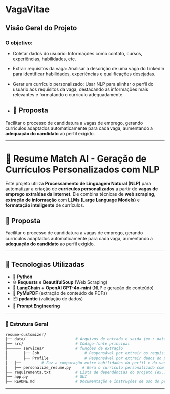 # VagaVitae

## Visão Geral do Projeto
### O objetivo:

- Coletar dados do usuário: Informações como contato, cursos, experiências, habilidades, etc.
- Extrair requisitos da vaga: Analisar a descrição de uma vaga do LinkedIn para identificar habilidades, experiências e qualificações desejadas.
- Gerar um currículo personalizado: Usar NLP para alinhar o perfil do usuário aos requisitos da vaga, destacando as informações mais relevantes e formatando o currículo adequadamente.

- ## 🚀 Proposta

Facilitar o processo de candidatura a vagas de emprego, gerando currículos adaptados automaticamente para cada vaga, aumentando a **adequação do candidato** ao perfil exigido.

---
 
# 🧠 Resume Match AI - Geração de Currículos Personalizados com NLP

Este projeto utiliza **Processamento de Linguagem Natural (NLP)** para automatizar a criação de **currículos personalizados** a partir de **vagas de emprego extraídas da internet**. Ele combina técnicas de **web scraping**, **extração de informação** com **LLMs (Large Language Models)** e **formatação inteligente** de currículos.

## 🚀 Proposta

Facilitar o processo de candidatura a vagas de emprego, gerando currículos adaptados automaticamente para cada vaga, aumentando a **adequação do candidato** ao perfil exigido.

---

## 🔧 Tecnologias Utilizadas

- 🐍 **Python**
- 🌐 **Requests** e **BeautifulSoup** (Web Scraping)
- 🤖 **LangChain** + **OpenAI GPT-4o-mini** (NLP e geração de conteúdo)
- 📄 **PyMuPDF** (extração de conteúdo de PDFs)
- 📦 **pydantic** (validação de dados)
- 🧰 **Prompt Engineering**

---
### 📁  Estrutura Geral


```bash
resume-customizer/
├── data/                      # Arquivos de entrada e saida (ex.: dataset de teste)
├── src/                       # Código-fonte principal
├────── services/              # funções de extração         
│       ├── Job                    # Responsável por extrair os requisitos da vaga de emprego 
│       ├── Profile                # Responsável por extrair dados do perfil do usuário
│   ├──         # Faz a comparação entre habilidades do perfil e da vaga
│   ├── personalize_resume.py     # Gera o currículo personalizado com base nos dados processados
├── requirements.txt           # Lista de dependências do projeto (ex.: langchain, openai, etc.)
├── app.py                     # GUI 
├── README.md                  # Documentação e instruções de uso do projeto
```

---

